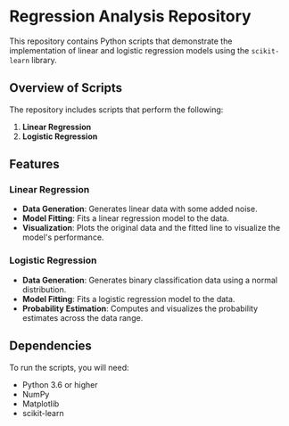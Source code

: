 # Regression Analysis Repository

This repository contains Python scripts that demonstrate the implementation of linear and logistic regression models using the `scikit-learn` library.

## Overview of Scripts

The repository includes scripts that perform the following:
1. **Linear Regression**
2. **Logistic Regression**

## Features

### Linear Regression

- **Data Generation**: Generates linear data with some added noise.
- **Model Fitting**: Fits a linear regression model to the data.
- **Visualization**: Plots the original data and the fitted line to visualize the model's performance.

### Logistic Regression

- **Data Generation**: Generates binary classification data using a normal distribution.
- **Model Fitting**: Fits a logistic regression model to the data.
- **Probability Estimation**: Computes and visualizes the probability estimates across the data range.

## Dependencies

To run the scripts, you will need:
- Python 3.6 or higher
- NumPy
- Matplotlib
- scikit-learn


